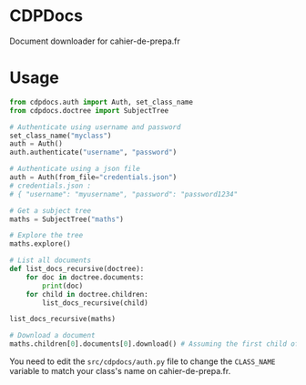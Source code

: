 # CDPDocs
Document downloader for cahier-de-prepa.fr

# Usage
```python
from cdpdocs.auth import Auth, set_class_name
from cdpdocs.doctree import SubjectTree

# Authenticate using username and password
set_class_name("myclass")
auth = Auth()
auth.authenticate("username", "password")

# Authenticate using a json file
auth = Auth(from_file="credentials.json")
# credentials.json : 
# { "username": "myusername", "password": "password1234"

# Get a subject tree
maths = SubjectTree("maths")

# Explore the tree
maths.explore()

# List all documents
def list_docs_recursive(doctree):
    for doc in doctree.documents:
        print(doc)
    for child in doctree.children:
        list_docs_recursive(child)

list_docs_recursive(maths)

# Download a document
maths.children[0].documents[0].download() # Assuming the first child of maths has at least one document 
```
    
You need to edit the `src/cdpdocs/auth.py` file to change the `CLASS_NAME` variable to match your class's name on cahier-de-prepa.fr.

